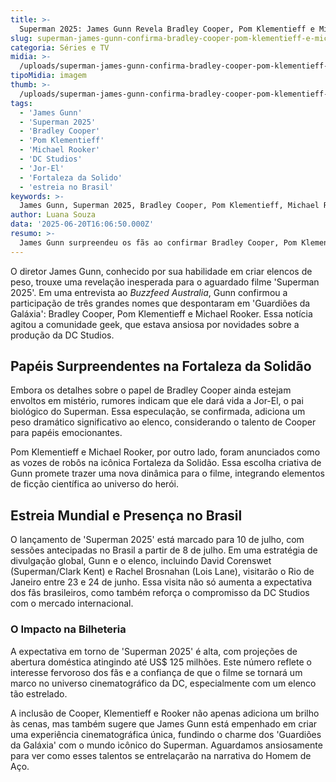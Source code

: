```yaml
---
title: >-
  Superman 2025: James Gunn Revela Bradley Cooper, Pom Klementieff e Michael Rooker no Elenco
slug: superman-james-gunn-confirma-bradley-cooper-pom-klementieff-e-michael-rooker-no-elenco
categoria: Séries e TV
midia: >-
  /uploads/superman-james-gunn-confirma-bradley-cooper-pom-klementieff-e-michael-rooker-no-elenco-thumb.webp
tipoMidia: imagem
thumb: >-
  /uploads/superman-james-gunn-confirma-bradley-cooper-pom-klementieff-e-michael-rooker-no-elenco-thumb.webp
tags:
  - 'James Gunn'
  - 'Superman 2025'
  - 'Bradley Cooper'
  - 'Pom Klementieff'
  - 'Michael Rooker'
  - 'DC Studios'
  - 'Jor-El'
  - 'Fortaleza da Solido'
  - 'estreia no Brasil'
keywords: >-
  James Gunn, Superman 2025, Bradley Cooper, Pom Klementieff, Michael Rooker, DC Studios, Jor-El, Fortaleza da Solidão, estreia no Brasil
author: Luana Souza
data: '2025-06-20T16:06:50.000Z'
resumo: >-
  James Gunn surpreendeu os fãs ao confirmar Bradley Cooper, Pom Klementieff e Michael Rooker no elenco de 'Superman 2025', prometendo um filme repleto de estrelas. Descubra os papéis misteriosos que esses atores icônicos desempenharão na nova aventura do Homem de Aço.
---
```


O diretor James Gunn, conhecido por sua habilidade em criar elencos de peso, trouxe uma revelação inesperada para o aguardado filme 'Superman 2025'. Em uma entrevista ao _Buzzfeed Australia_, Gunn confirmou a participação de três grandes nomes que despontaram em 'Guardiões da Galáxia': Bradley Cooper, Pom Klementieff e Michael Rooker. Essa notícia agitou a comunidade geek, que estava ansiosa por novidades sobre a produção da DC Studios.

## Papéis Surpreendentes na Fortaleza da Solidão

Embora os detalhes sobre o papel de Bradley Cooper ainda estejam envoltos em mistério, rumores indicam que ele dará vida a Jor-El, o pai biológico do Superman. Essa especulação, se confirmada, adiciona um peso dramático significativo ao elenco, considerando o talento de Cooper para papéis emocionantes.

Pom Klementieff e Michael Rooker, por outro lado, foram anunciados como as vozes de robôs na icônica Fortaleza da Solidão. Essa escolha criativa de Gunn promete trazer uma nova dinâmica para o filme, integrando elementos de ficção científica ao universo do herói.

## Estreia Mundial e Presença no Brasil

O lançamento de 'Superman 2025' está marcado para 10 de julho, com sessões antecipadas no Brasil a partir de 8 de julho. Em uma estratégia de divulgação global, Gunn e o elenco, incluindo David Corenswet (Superman/Clark Kent) e Rachel Brosnahan (Lois Lane), visitarão o Rio de Janeiro entre 23 e 24 de junho. Essa visita não só aumenta a expectativa dos fãs brasileiros, como também reforça o compromisso da DC Studios com o mercado internacional.

### O Impacto na Bilheteria

A expectativa em torno de 'Superman 2025' é alta, com projeções de abertura doméstica atingindo até US$ 125 milhões. Este número reflete o interesse fervoroso dos fãs e a confiança de que o filme se tornará um marco no universo cinematográfico da DC, especialmente com um elenco tão estrelado.

A inclusão de Cooper, Klementieff e Rooker não apenas adiciona um brilho às cenas, mas também sugere que James Gunn está empenhado em criar uma experiência cinematográfica única, fundindo o charme dos 'Guardiões da Galáxia' com o mundo icônico do Superman. Aguardamos ansiosamente para ver como esses talentos se entrelaçarão na narrativa do Homem de Aço.